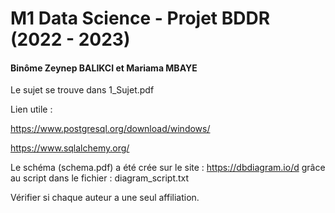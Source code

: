# M1 Data Science - Projet BDDR (2022 - 2023)

#### Binôme Zeynep BALIKCI et Mariama MBAYE


Le sujet se trouve dans 1_Sujet.pdf

Lien utile : 

https://www.postgresql.org/download/windows/

https://www.sqlalchemy.org/

Le schéma (schema.pdf) a été crée sur le site : https://dbdiagram.io/d   grâce au script dans le fichier : diagram_script.txt

Vérifier si chaque auteur a une seul affiliation.
